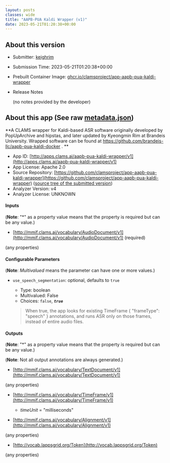 ```yaml
---
layout: posts
classes: wide
title: "AAPB-PUA Kaldi Wrapper (v1)"
date: 2023-05-21T01:20:38+00:00
---
```

## About this version

- Submitter: [keighrim](https://github.com/keighrim)
- Submission Time: 2023-05-21T01:20:38+00:00
- Prebuilt Container Image: [ghcr.io/clamsproject/app-aapb-pua-kaldi-wrapper](https://github.com/clamsproject/app-aapb-pua-kaldi-wrapper/pkgs/container/app-aapb-pua-kaldi-wrapper/v1)
- Release Notes

    (no notes provided by the developer)

## About this app (See raw [metadata.json](metadata.json))

**A CLAMS wrapper for Kaldi-based ASR software originally developed by PopUpArchive and hipstas, and later updated by Kyeongmin Rim at Brandeis University. Wrapped software can be found at https://github.com/brandeis-llc/aapb-pua-kaldi-docker . **

- App ID: [http://apps.clams.ai/aapb-pua-kaldi-wrapper/v1](http://apps.clams.ai/aapb-pua-kaldi-wrapper/v1)
- App License: Apache 2.0
- Source Repository: [https://github.com/clamsproject/app-aapb-pua-kaldi-wrapper](https://github.com/clamsproject/app-aapb-pua-kaldi-wrapper) ([source tree of the submitted version](https://github.com/clamsproject/app-aapb-pua-kaldi-wrapper/tree/v1))
- Analyzer Version: v4
- Analyzer License: UNKNOWN


#### Inputs
(**Note**: "*" as a property value means that the property is required but can be any value.)

- [http://mmif.clams.ai/vocabulary/AudioDocument/v1](http://mmif.clams.ai/vocabulary/AudioDocument/v1) (required)

 (any properties)



#### Configurable Parameters
(**Note**: _Multivalued_ means the parameter can have one or more values.)

- `use_speech_segmentation`: optional, defaults to `true`

    - Type: boolean
    - Multivalued: False
    - Choices: `false`, **_`true`_**


    > When true, the app looks for existing TimeFrame { "frameType": "speech" } annotations, and runs ASR only on those frames, instead of entire audio files.


#### Outputs
(**Note**: "*" as a property value means that the property is required but can be any value.)

(**Note**: Not all output annotations are always generated.)

- [http://mmif.clams.ai/vocabulary/TextDocument/v1](http://mmif.clams.ai/vocabulary/TextDocument/v1)

 (any properties)

- [http://mmif.clams.ai/vocabulary/TimeFrame/v1](http://mmif.clams.ai/vocabulary/TimeFrame/v1)
    - _timeUnit_ = "milliseconds"

- [http://mmif.clams.ai/vocabulary/Alignment/v1](http://mmif.clams.ai/vocabulary/Alignment/v1)

 (any properties)

- [http://vocab.lappsgrid.org/Token](http://vocab.lappsgrid.org/Token)

 (any properties)

